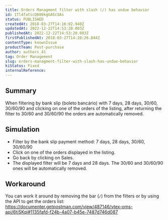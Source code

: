 ```yaml
---
title: Orders Managment filter with slash (/) has undue behavior
id: 1Tl4fatscQ686kgGAScSAs
status: PUBLISHED
createdAt: 2018-03-27T14:16:02.940Z
updatedAt: 2022-12-22T14:53:20.003Z
publishedAt: 2022-12-22T14:53:20.003Z
firstPublishedAt: 2018-03-27T14:20:26.844Z
contentType: knownIssue
productTeam: Post-purchase
author: authors_41
tag: Order Management
slug: orders-managment-filter-with-slash-has-undue-behavior
kiStatus: Fixed
internalReference: 
---
```


## Summary

When filtering by bank slip (boleto bancário) with 7 days, 28 days, 30/60, 30/60/90 and clicking on one of the orders of the listing, after returning the filter to 30/60 and 30/60/90 the orders are automatically removed.


## Simulation

- Filter by the bank slip payment method: 7 days, 28 days, 30/60, 30/60/90
- Click on one of the orders displayed in the listing.
- Go back by clicking on Sales.
- The displayed filter will be 7 days and 28 days. The 30/60 and 30/60/90 ones will be automatically removed.

## Workaround

You can work it around by removing the bar (`/`) from the filters or by using the API to get the orders list:
https://documenter.getpostman.com/view/487146/vtex-oms-api/6tjSKqi#1135fafd-f24b-4a07-b45e-7487d746d087

